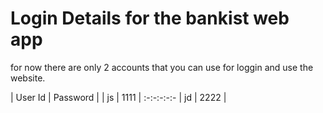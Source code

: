 
# Login Details for the bankist web app 


for now there are only 2 accounts that you can use for loggin and use the website.

| User Id | Password |
|     js      |  1111        | 
:-:-:-:-:-
|     jd      |  2222        | 
